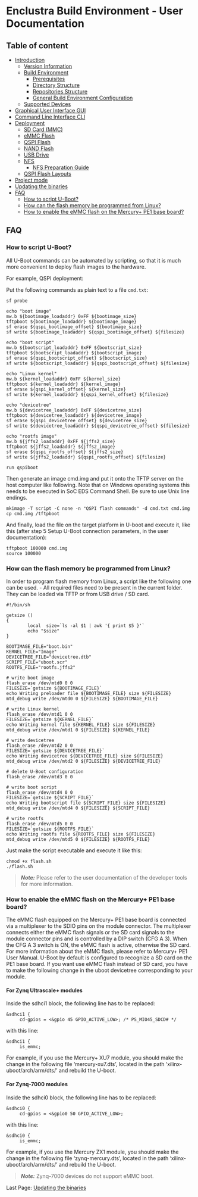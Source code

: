 # Enclustra Build Environment - User Documentation


## Table of content

* [Introduction](./1_Introduction.md)
    - [Version Information](./1_Introduction.md#version-information)
    - [Build Environment](./1_Introduction.md#build-environment)
        - [Prerequisites](./1_Introduction.md#prerequisites)
        - [Directory Structure](./1_Introduction.md#directory-structure)
        - [Repositories Structure](./1_Introduction.md#repositories-structure)
        - [General Build Environment Configuration](./1_Introduction.md#general-build-environment-configuration)
    - [Supported Devices](./1_Introduction.md#supported-devices)
* [Graphical User Interface GUI](./2_GUI.md)
* [Command Line Interface CLI](./3_CLI.md)
* [Deployment](./4_Deployment.md)
    - [SD Card (MMC)](./4_Deployment.md#sd-card-mmc)
    - [eMMC Flash](./4_Deployment.md#emmc-flash)
    - [QSPI Flash](./4_Deployment.md#qspi-flash)
    - [NAND Flash](./4_Deployment.md#nand-flash)
    - [USB Drive](./4_Deployment.md#usb-drive)
    - [NFS](./4_Deployment.md#nfs)
        - [NFS Preparation Guide](./4_Deployment.md#nfs-prepatration-guide)
    - [QSPI Flash Layouts](./4_Deployment.md#qspi-flash-layouts)
* [Project mode](./5_Project_Mode.md)
* [Updating the binaries](./6_Binaries_Update.md)
* [FAQ](./7_FAQ.md)
    - [How to script U-Boot?](./7_FAQ.md#how-to-script-u-boot)
    - [How can the flash memory be programmed from Linux?](./7_FAQ.md#how-can-the-flash-memory-be-programmed-from-linux)
    - [How to enable the eMMC flash on the Mercury+ PE1 base board?](./7_FAQ.md#how-to-enable-the-emmc-flash-on-the-mercury-pe1-base-board)



## FAQ

### How to script U-Boot?

All U-Boot commands can be automated by scripting, so that it is much more convenient to deploy flash images to the hardware.

For example, QSPI deployment:

Put the following commands as plain text to a file `cmd.txt`:

```
sf probe

echo "boot image"
mw.b ${bootimage_loadaddr} 0xFF ${bootimage_size}
tftpboot ${bootimage_loadaddr} ${bootimage_image}
sf erase ${qspi_bootimage_offset} ${bootimage_size}
sf write ${bootimage_loadaddr} ${qspi_bootimage_offset} ${filesize}

echo "boot script"
mw.b ${bootscript_loadaddr} 0xFF ${bootscript_size}
tftpboot ${bootscript_loadaddr} ${bootscript_image}
sf erase ${qspi_bootscript_offset} ${bootscript_size}
sf write ${bootscript_loadaddr} ${qspi_bootscript_offset} ${filesize}

echo "Linux kernel"
mw.b ${kernel_loadaddr} 0xFF ${kernel_size}
tftpboot ${kernel_loadaddr} ${kernel_image}
sf erase ${qspi_kernel_offset} ${kernel_size}
sf write ${kernel_loadaddr} ${qspi_kernel_offset} ${filesize}

echo "devicetree"
mw.b ${devicetree_loadaddr} 0xFF ${devicetree_size}
tftpboot ${devicetree_loadaddr} ${devicetree_image}
sf erase ${qspi_devicetree_offset} ${devicetree_size}
sf write ${devicetree_loadaddr} ${qspi_devicetree_offset} ${filesize}

echo "rootfs image"
mw.b ${jffs2_loadaddr} 0xFF ${jffs2_size}
tftpboot ${jffs2_loadaddr} ${jffs2_image}
sf erase ${qspi_rootfs_offset} ${jffs2_size}
sf write ${jffs2_loadaddr} ${qspi_rootfs_offset} ${filesize}

run qspiboot
```

Then generate an image cmd.img and put it onto the TFTP server on the host computer like following. Note that on Windows operating systems this needs to be executed in SoC EDS Command Shell. Be sure to use Unix line endings.

```
mkimage -T script -C none -n "QSPI flash commands" -d cmd.txt cmd.img
cp cmd.img /tftpboot
```

And finally, load the file on the target platform in U-boot and execute it, like this (after step 5 Setup U-Boot connection parameters, in the user documentation):

```
tftpboot 100000 cmd.img
source 100000
```




### How can the flash memory be programmed from Linux?

In order to program flash memory from Linux, a script like the following one can be used. - All required files need to be present in the current folder. They can be loaded via TFTP or from USB drive / SD card.

```
#!/bin/sh

getsize ()
{
        local  size=`ls -al $1 | awk '{ print $5 }'`
        echo "$size"
}

BOOTIMAGE_FILE="boot.bin"
KERNEL_FILE="Image"
DEVICETREE_FILE="devicetree.dtb"
SCRIPT_FILE="uboot.scr"
ROOTFS_FILE="rootfs.jffs2"

# write boot image
flash_erase /dev/mtd0 0 0
FILESIZE=`getsize ${BOOTIMAGE_FILE}`
echo Writing preloader file ${BOOTIMAGE_FILE} size ${FILESIZE}
mtd_debug write /dev/mtd0 0 ${FILESIZE} ${BOOTIMAGE_FILE}

# write Linux kernel
flash_erase /dev/mtd1 0 0
FILESIZE=`getsize ${KERNEL_FILE}`
echo Writing kernel file ${KERNEL_FILE} size ${FILESIZE}
mtd_debug write /dev/mtd1 0 ${FILESIZE} ${KERNEL_FILE}

# write devicetree
flash_erase /dev/mtd2 0 0
FILESIZE=`getsize ${DEVICETREE_FILE}`
echo Writing devicetree ${DEVICETREE_FILE} size ${FILESIZE}
mtd_debug write /dev/mtd2 0 ${FILESIZE} ${DEVICETREE_FILE}

# delete U-Boot configuration
flash_erase /dev/mtd3 0 0

# write boot script
flash_erase /dev/mtd4 0 0
FILESIZE=`getsize ${SCRIPT_FILE}`
echo Writing bootscript file ${SCRIPT_FILE} size ${FILESIZE}
mtd_debug write /dev/mtd4 0 ${FILESIZE} ${SCRIPT_FILE}

# write rootfs
flash_erase /dev/mtd5 0 0
FILESIZE=`getsize ${ROOTFS_FILE}`
echo Writing rootfs file ${ROOTFS_FILE} size ${FILESIZE}
mtd_debug write /dev/mtd5 0 ${FILESIZE} ${ROOTFS_FILE}
```

Just make the script executable and execute it like this:

```
chmod +x flash.sh
./flash.sh
```

> **_Note:_**  Please refer to the user documentation of the developer tools for more information.





### How to enable the eMMC flash on the Mercury+ PE1 base board?

The eMMC flash equipped on the Mercury+ PE1 base board is connected via a multiplexer to the SDIO pins on the module connector. The multiplexer connects either the eMMC flash signals or the SD card signals to the module connector pins and is controlled by a DIP switch (CFG A 3). When the CFG A 3 switch is ON, the eMMC flash is active, otherwise the SD card. For more information about the eMMC flash, please refer to Mercury+ PE1 User Manual. U-Boot by default is configured to recognize a SD card on the PE1 base board. If you want use eMMC flash instead of SD card, you have to make the following change in the uboot devicetree corresponding to your module.

#### For Zynq Ultrascale+ modules

Inside the sdhci1 block, the following line has to be replaced:

```
&sdhci1 {
     cd-gpios = <&gpio 45 GPIO_ACTIVE_LOW>; /* PS_MIO45_SDCD# */
```

with this line:

```
&sdhci1 {
     is_emmc;
```

For example, if you use the Mercury+ XU7 module, you should make the change in the following file ‘mercury-xu7.dts’, located in the path ‘xilinx-uboot/arch/arm/dts/’ and rebuild the U-boot.

#### For Zynq-7000 modules

Inside the sdhci0 block, the following line has to be replaced:

```
&sdhci0 {
     cd-gpios = <&gpio0 50 GPIO_ACTIVE_LOW>;
```

with this line:

```
&sdhci0 {
     is_emmc;
```

For example, if you use the Mercury ZX1 module, you should make the change in the following file ‘zynq-mercury.dts’, located in the path ‘xilinx-uboot/arch/arm/dts/’ and rebuild the U-boot.

> **_Note:_**  Zynq-7000 devices do not support eMMC boot.


Last Page: [Updating the binaries](./6_Binaries_Update.md)